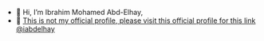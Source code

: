- 👋 Hi, I’m Ibrahim Mohamed Abd-Elhay,
- 🚨 <u>This is not my official profile<u>, please visit this <u>official profile</u> for this link [@iabdelhay](#official-profile)

<a name="official-profile"></a>
<!---
ibrahimabdelhay-dev/ibrahimabdelhay-dev is a ✨ special ✨ repository because its `README.md` (this file) appears on your GitHub profile.
You can click the Preview link to take a look at your changes.
--->
